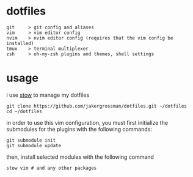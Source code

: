 # dotfiles
```
git     > git config and aliases
vim     > vim editor config
nvim    > nvim editor config (requires that the vim config be installed)
tmux    > terminal multiplexer
zsh     > oh-my-zsh plugins and themes, shell settings
```

# usage
i use [stow](https://www.gnu.org/software/stow/) to manage my dotfiles

```
git clone https://github.com/jakergrossman/dotfiles.git ~/dotfiles
cd ~/dotfiles
```

in order to use this vim configuration, you must first initialize the submodules for the plugins
with the following commands:

```
git submodule init
git submodule update
```

then, install selected modules with the following command

```
stow vim # and any other packages
```

